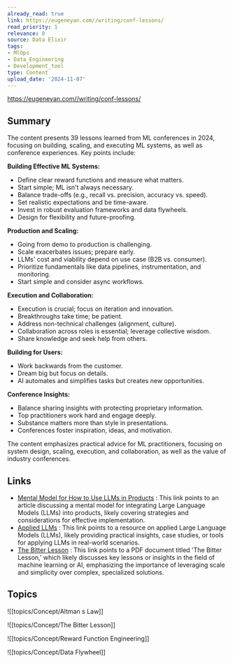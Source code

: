 ```yaml
---
already_read: true
link: https://eugeneyan.com//writing/conf-lessons/
read_priority: 1
relevance: 0
source: Data Elixir
tags:
- MlOps
- Data_Engineering
- Development_tool
type: Content
upload_date: '2024-11-07'
---
```


https://eugeneyan.com//writing/conf-lessons/
## Summary

The content presents 39 lessons learned from ML conferences in 2024, focusing on building, scaling, and executing ML systems, as well as conference experiences. Key points include:

**Building Effective ML Systems:**
- Define clear reward functions and measure what matters.
- Start simple; ML isn't always necessary.
- Balance trade-offs (e.g., recall vs. precision, accuracy vs. speed).
- Set realistic expectations and be time-aware.
- Invest in robust evaluation frameworks and data flywheels.
- Design for flexibility and future-proofing.

**Production and Scaling:**
- Going from demo to production is challenging.
- Scale exacerbates issues; prepare early.
- LLMs' cost and viability depend on use case (B2B vs. consumer).
- Prioritize fundamentals like data pipelines, instrumentation, and monitoring.
- Start simple and consider async workflows.

**Execution and Collaboration:**
- Execution is crucial; focus on iteration and innovation.
- Breakthroughs take time; be patient.
- Address non-technical challenges (alignment, culture).
- Collaboration across roles is essential; leverage collective wisdom.
- Share knowledge and seek help from others.

**Building for Users:**
- Work backwards from the customer.
- Dream big but focus on details.
- AI automates and simplifies tasks but creates new opportunities.

**Conference Insights:**
- Balance sharing insights with protecting proprietary information.
- Top practitioners work hard and engage deeply.
- Substance matters more than style in presentations.
- Conferences foster inspiration, ideas, and motivation.

The content emphasizes practical advice for ML practitioners, focusing on system design, scaling, execution, and collaboration, as well as the value of industry conferences.
## Links

- [Mental Model for How to Use LLMs in Products](https://lethain.com/mental-model-for-how-to-use-llms-in-products/) : This link points to an article discussing a mental model for integrating Large Language Models (LLMs) into products, likely covering strategies and considerations for effective implementation.
- [Applied LLMs](https://applied-llms.org/) : This link points to a resource on applied Large Language Models (LLMs), likely providing practical insights, case studies, or tools for applying LLMs in real-world scenarios.
- [The Bitter Lesson](https://www.cs.utexas.edu/~eunsol/courses/data/bitter_lesson.pdf) : This link points to a PDF document titled 'The Bitter Lesson,' which likely discusses key lessons or insights in the field of machine learning or AI, emphasizing the importance of leveraging scale and simplicity over complex, specialized solutions.

## Topics

![[topics/Concept/Altman s Law]]

![[topics/Concept/The Bitter Lesson]]

![[topics/Concept/Reward Function Engineering]]

![[topics/Concept/Data Flywheel]]
